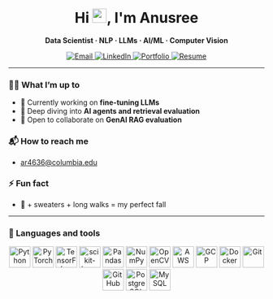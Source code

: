 <h1 align="center">Hi <img src="https://media.giphy.com/media/hvRJCLFzcasrR4ia7z/giphy.gif" width="28" height="28" alt="waving hand">, I'm Anusree</h1>
<p align="center"><b>Data Scientist · NLP · LLMs · AI/ML · Computer Vision</b></p>

<p align="center">
  <a href="mailto:ar4636@columbia.edu">
    <img alt="Email" src="https://img.shields.io/badge/Email-ar4636%40columbia.edu-111111?style=for-the-badge&logo=gmail&logoColor=white&labelColor=444444">
  </a>
  <a href="https://www.linkedin.com/in/anusreemondalrakhi/" target="_blank" rel="noopener">
    <img alt="LinkedIn" src="https://img.shields.io/badge/LinkedIn-Anusree%20Mondal%20Rakhi-0A66C2?style=for-the-badge&logo=linkedin&logoColor=white&labelColor=444444">
  </a>
  <a href="https://anusree-mondal-rakhi-ujp5y0h.gamma.site/" target="_blank" rel="noopener">
    <img alt="Portfolio" src="https://img.shields.io/badge/Portfolio-View-7C3AED?style=for-the-badge&logo=firefoxbrowser&logoColor=white&labelColor=444444">
  </a>
  <a href="https://drive.google.com/file/d/1y6v1hdQdRdUPxXendiPGFNQ11JZ8WeC7/view" target="_blank" rel="noopener">
    <img alt="Resume" src="https://img.shields.io/badge/Resume-Download-34A853?style=for-the-badge&logo=googledrive&logoColor=white&labelColor=444444">
  </a>
</p>


---

### 👩‍💻 What I’m up to
- 🔭 Currently working on **fine-tuning LLMs**
- 🌱 Deep diving into **AI agents and retrieval evaluation**
- 👯 Open to collaborate on **GenAI RAG evaluation**

### 📬 How to reach me
- ar4636@columbia.edu

### ⚡ Fun fact
- 🍁 + sweaters + long walks = my perfect fall

---

### 🧰 Languages and tools
<p align="center">
  <img alt="Python" width="42" src="https://cdn.jsdelivr.net/gh/devicons/devicon/icons/python/python-original.svg"/>
  <img alt="PyTorch" width="42" src="https://cdn.jsdelivr.net/gh/devicons/devicon/icons/pytorch/pytorch-original.svg"/>
  <img alt="TensorFlow" width="42" src="https://cdn.jsdelivr.net/gh/devicons/devicon/icons/tensorflow/tensorflow-original.svg"/>
  <img alt="scikit-learn" width="42" src="https://cdn.jsdelivr.net/gh/devicons/devicon/icons/scikitlearn/scikitlearn-original.svg"/>
  <img alt="Pandas" width="42" src="https://cdn.jsdelivr.net/gh/devicons/devicon/icons/pandas/pandas-original.svg"/>
  <img alt="NumPy" width="42" src="https://cdn.jsdelivr.net/gh/devicons/devicon/icons/numpy/numpy-original.svg"/>
  <img alt="OpenCV" width="42" src="https://cdn.jsdelivr.net/gh/devicons/devicon/icons/opencv/opencv-original.svg"/>
  <img alt="AWS" width="42" src="https://cdn.jsdelivr.net/gh/devicons/devicon/icons/amazonwebservices/amazonwebservices-original.svg"/>
  <img alt="GCP" width="42" src="https://cdn.jsdelivr.net/gh/devicons/devicon/icons/googlecloud/googlecloud-original.svg"/>
  <img alt="Docker" width="42" src="https://cdn.jsdelivr.net/gh/devicons/devicon/icons/docker/docker-original.svg"/>
  <img alt="Git" width="42" src="https://cdn.jsdelivr.net/gh/devicons/devicon/icons/git/git-original.svg"/>
  <img alt="GitHub" width="42" src="https://cdn.jsdelivr.net/gh/devicons/devicon/icons/github/github-original.svg"/>
  <img alt="PostgreSQL" width="42" src="https://cdn.jsdelivr.net/gh/devicons/devicon/icons/postgresql/postgresql-original.svg"/>
  <img alt="MySQL" width="42" src="https://cdn.jsdelivr.net/gh/devicons/devicon/icons/mysql/mysql-original.svg"/>
</p>

<!-- Optional: enable after you add public repos
<p align="center">
  <img alt="Stats" height="160" src="https://github-readme-stats.vercel.app/api?username=AnusreeRakhi&show_icons=true&rank_icon=github&theme=transparent" />
  <img alt="Top Langs" height="160" src="https://github-readme-stats.vercel.app/api/top-langs/?username=AnusreeRakhi&layout=compact&theme=transparent" />
</p>
-->
